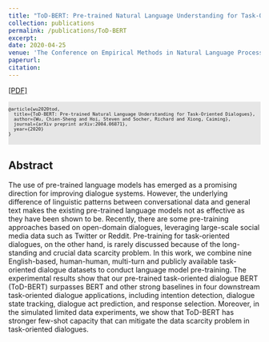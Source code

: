 ```yaml
---
title: "ToD-BERT: Pre-trained Natural Language Understanding for Task-Oriented Dialogues"
collection: publications
permalink: /publications/ToD-BERT
excerpt: 
date: 2020-04-25
venue: 'The Conference on Empirical Methods in Natural Language Processing (EMNLP)'
paperurl: 
citation: 
---
```


[[PDF]](https://arxiv.org/abs/2004.06871)

<pre style="background-color: rgb(230,230,230);white-space: pre-wrap;">
<font size="1">
@article{wu2020tod,
  title={ToD-BERT: Pre-trained Natural Language Understanding for Task-Oriented Dialogues},
  author={Wu, Chien-Sheng and Hoi, Steven and Socher, Richard and Xiong, Caiming},
  journal={arXiv preprint arXiv:2004.06871},
  year={2020}
}
</font>
</pre>


## Abstract
The use of pre-trained language models has emerged as a promising direction for improving dialogue systems. However, the underlying difference of linguistic patterns between conversational data and general text makes the existing pre-trained language models not as effective as they have been shown to be. Recently, there are some pre-training approaches based on open-domain dialogues, leveraging large-scale social media data such as Twitter or Reddit. Pre-training for task-oriented dialogues, on the other hand, is rarely discussed because of the long-standing and crucial data scarcity problem. In this work, we combine nine English-based, human-human, multi-turn and publicly available task-oriented dialogue datasets to conduct language model pre-training. The experimental results show that our pre-trained task-oriented dialogue BERT (ToD-BERT) surpasses BERT and other strong baselines in four downstream task-oriented dialogue applications, including intention detection, dialogue state tracking, dialogue act prediction, and response selection. Moreover, in the simulated limited data experiments, we show that ToD-BERT has stronger few-shot capacity that can mitigate the data scarcity problem in task-oriented dialogues.
